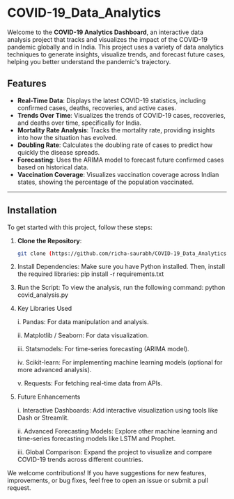 # COVID-19_Data_Analytics
Welcome to the **COVID-19 Analytics Dashboard**, an interactive data analysis project that tracks and visualizes the impact of the COVID-19 pandemic globally and in India. This project uses a variety of data analytics techniques to generate insights, visualize trends, and forecast future cases, helping you better understand the pandemic's trajectory.


## Features

- **Real-Time Data**: Displays the latest COVID-19 statistics, including confirmed cases, deaths, recoveries, and active cases.
- **Trends Over Time**: Visualizes the trends of COVID-19 cases, recoveries, and deaths over time, specifically for India.
- **Mortality Rate Analysis**: Tracks the mortality rate, providing insights into how the situation has evolved.
- **Doubling Rate**: Calculates the doubling rate of cases to predict how quickly the disease spreads.
- **Forecasting**: Uses the ARIMA model to forecast future confirmed cases based on historical data.
- **Vaccination Coverage**: Visualizes vaccination coverage across Indian states, showing the percentage of the population vaccinated.

---

## Installation

To get started with this project, follow these steps:

1. **Clone the Repository**:
   ```bash
   git clone (https://github.com/richa-saurabh/COVID-19_Data_Analytics.git)
2. Install Dependencies: Make sure you have Python installed. Then, install the required libraries:
   pip install -r requirements.txt

3. Run the Script: To view the analysis, run the following command:
   python covid_analysis.py
4. Key Libraries Used
   
   i. Pandas: For data manipulation and analysis.
   
   ii. Matplotlib / Seaborn: For data visualization.
   
   iii. Statsmodels: For time-series forecasting (ARIMA model).
   
   iv. Scikit-learn: For implementing machine learning models (optional for more advanced analysis).
   
   v. Requests: For fetching real-time data from APIs.

6. Future Enhancements

   i. Interactive Dashboards: Add interactive visualization using tools like Dash or Streamlit.
   
   ii. Advanced Forecasting Models: Explore other machine learning and time-series forecasting models like LSTM and Prophet.
   
   iii. Global Comparison: Expand the project to visualize and compare COVID-19 trends across different countries.


We welcome contributions! If you have suggestions for new features, improvements, or bug fixes, feel free to open an 
issue or submit a pull request.

